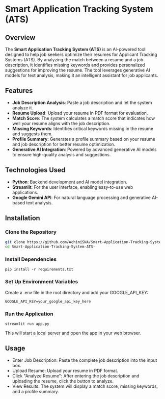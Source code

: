 # Smart Application Tracking System (ATS)

## Overview

The **Smart Application Tracking System (ATS)** is an AI-powered tool designed to help job seekers optimize their resumes for Applicant Tracking Systems (ATS). By analyzing the match between a resume and a job description, it identifies missing keywords and provides personalized suggestions for improving the resume. The tool leverages generative AI models for text analysis, making it an intelligent assistant for job applicants.

## Features

- **Job Description Analysis**: Paste a job description and let the system analyze it.
- **Resume Upload**: Upload your resume in PDF format for evaluation.
- **Match Score**: The system calculates a match score that indicates how well your resume aligns with the job description.
- **Missing Keywords**: Identifies critical keywords missing in the resume and suggests them.
- **Profile Summary**: Generates a profile summary based on your resume and job description for better resume optimization.
- **Generative AI Integration**: Powered by advanced generative AI models to ensure high-quality analysis and suggestions.

## Technologies Used

- **Python**: Backend development and AI model integration.
- **Streamlit**: For the user interface, enabling easy-to-use web applications.
- **Google Gemini API**: For natural language processing and generative AI-based text analysis.

## Installation

### Clone the Repository
```bash
git clone https://github.com/AchiniSNA/Smart-Application-Tracking-System-ATS-.git
cd Smart-Application-Tracking-System-ATS-
```
### Install Dependencies
```
pip install -r requirements.txt
```
### Set Up Environment Variables
Create a .env file in the root directory and add your GOOGLE_API_KEY:
``` 
GOOGLE_API_KEY=your_google_api_key_here
```
### Run the Application
```
streamlit run app.py
```
This will start a local server and open the app in your web browser.

## Usage
- Enter Job Description: Paste the complete job description into the input box.
- Upload Resume: Upload your resume in PDF format.
- Click "Analyze Resume": After entering the job description and uploading the resume, click the button to analyze.
- View Results: The system will display a match score, missing keywords, and a profile summary.
